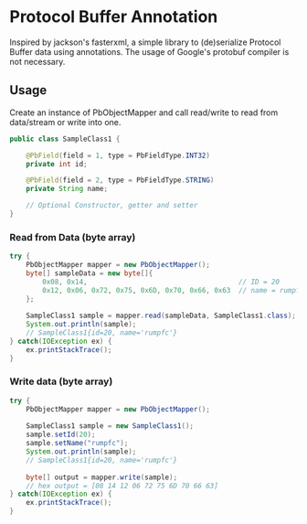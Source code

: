 # Protocol Buffer Annotation

Inspired by jackson's fasterxml, a simple library to (de)serialize Protocol Buffer data using annotations.
The usage of Google's protobuf compiler is not necessary.

## Usage

Create an instance of PbObjectMapper and call read/write to read from data/stream or write into one.

```java
public class SampleClass1 {

    @PbField(field = 1, type = PbFieldType.INT32)
    private int id;

    @PbField(field = 2, type = PbFieldType.STRING)
    private String name;

    // Optional Constructor, getter and setter
}
```

### Read from Data (byte array)

```java
try {
    PbObjectMapper mapper = new PbObjectMapper();
    byte[] sampleData = new byte[]{ 
        0x08, 0x14,                                     // ID = 20
        0x12, 0x06, 0x72, 0x75, 0x6D, 0x70, 0x66, 0x63  // name = rumpfc
    };
        
    SampleClass1 sample = mapper.read(sampleData, SampleClass1.class);
    System.out.println(sample);
    // SampleClass1{id=20, name='rumpfc'}
} catch(IOException ex) {
    ex.printStackTrace();
}
```

### Write data (byte array)

```java
try {
    PbObjectMapper mapper = new PbObjectMapper();
    
    SampleClass1 sample = new SampleClass1();
    sample.setId(20);
    sample.setName("rumpfc");
    System.out.println(sample);
    // SampleClass1{id=20, name='rumpfc'}
        
    byte[] output = mapper.write(sample);
    // hex output = [08 14 12 06 72 75 6D 70 66 63]
} catch(IOException ex) {
    ex.printStackTrace();
}
```
